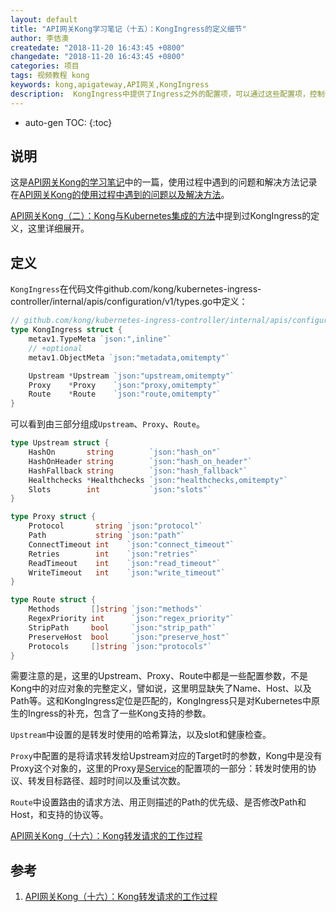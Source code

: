 ```yaml
---
layout: default
title: "API网关Kong学习笔记（十五）：KongIngress的定义细节"
author: 李佶澳
createdate: "2018-11-20 16:43:45 +0800"
changedate: "2018-11-20 16:43:45 +0800"
categories: 项目
tags: 视频教程 kong 
keywords: kong,apigateway,API网关,KongIngress
description:  KongIngress中提供了Ingress之外的配置项，可以通过这些配置项，控制请求转发过程
---
```


* auto-gen TOC:
{:toc}

## 说明

这是[API网关Kong的学习笔记](https://www.lijiaocn.com/tags/class.html)中的一篇，使用过程中遇到的问题和解决方法记录在[API网关Kong的使用过程中遇到的问题以及解决方法](https://www.lijiaocn.com/%E9%97%AE%E9%A2%98/2018/09/30/kong-usage-problem-and-solution.html)。

[API网关Kong（二）：Kong与Kubernetes集成的方法](https://www.lijiaocn.com/%E9%A1%B9%E7%9B%AE/2018/09/30/integrate-kubernetes-with-kong.html#customresourcedefinitions)中提到过KongIngress的定义，这里详细展开。

## 定义

`KongIngress`在代码文件github.com/kong/kubernetes-ingress-controller/internal/apis/configuration/v1/types.go中定义：

```go
// github.com/kong/kubernetes-ingress-controller/internal/apis/configuration/v1/types.go中定义
type KongIngress struct {
	metav1.TypeMeta `json:",inline"`
	// +optional
	metav1.ObjectMeta `json:"metadata,omitempty"`

	Upstream *Upstream `json:"upstream,omitempty"`
	Proxy    *Proxy    `json:"proxy,omitempty"`
	Route    *Route    `json:"route,omitempty"`
}
```

可以看到由三部分组成`Upstream`、`Proxy`、`Route`。

```go
type Upstream struct {
	HashOn       string        `json:"hash_on"`
	HashOnHeader string        `json:"hash_on_header"`
	HashFallback string        `json:"hash_fallback"`
	Healthchecks *Healthchecks `json:"healthchecks,omitempty"`
	Slots        int           `json:"slots"`
}

type Proxy struct {
	Protocol       string `json:"protocol"`
	Path           string `json:"path"`
	ConnectTimeout int    `json:"connect_timeout"`
	Retries        int    `json:"retries"`
	ReadTimeout    int    `json:"read_timeout"`
	WriteTimeout   int    `json:"write_timeout"`
}

type Route struct {
	Methods       []string `json:"methods"`
	RegexPriority int      `json:"regex_priority"`
	StripPath     bool     `json:"strip_path"`
	PreserveHost  bool     `json:"preserve_host"`
	Protocols     []string `json:"protocols"`
}
```

需要注意的是，这里的Upstream、Proxy、Route中都是一些配置参数，不是Kong中的对应对象的完整定义，譬如说，这里明显缺失了Name、Host、以及Path等。这和KongIngress定位是匹配的，KongIngress只是对Kubernetes中原生的Ingress的补充，包含了一些Kong支持的参数。

`Upstream`中设置的是转发时使用的哈希算法，以及slot和健康检查。

`Proxy`中配置的是将请求转发给Upstream对应的Target时的参数，Kong中是没有Proxy这个对象的，这里的Proxy是[Service](https://docs.konghq.com/0.14.x/admin-api/#service-object)的配置项的一部分：转发时使用的协议、转发目标路径、超时时间以及重试次数。

`Route`中设置路由的请求方法、用正则描述的Path的优先级、是否修改Path和Host，和支持的协议等。

[API网关Kong（十六）：Kong转发请求的工作过程][1]

## 参考

1. [API网关Kong（十六）：Kong转发请求的工作过程][1]

[1]: https://www.lijiaocn.com/%E9%A1%B9%E7%9B%AE/2018/11/20/kong-features-16-work-process.html "API网关Kong（十六）：Kong转发请求的工作过程"
